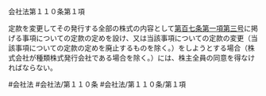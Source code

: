 会社法第１１０条第１項

定款を変更してその発行する全部の株式の内容として[第百七条第一項第三号](会社法＿＿＿＿第１０７条第１項第３号)に掲げる事項についての定款の定めを設け、又は当該事項についての定款の変更（当該事項についての定款の定めを廃止するものを除く。）をしようとする場合（株式会社が種類株式発行会社である場合を除く。）には、株主全員の同意を得なければならない。

#会社法
#会社法/第１１０条
#会社法/第１１０条/第１項
